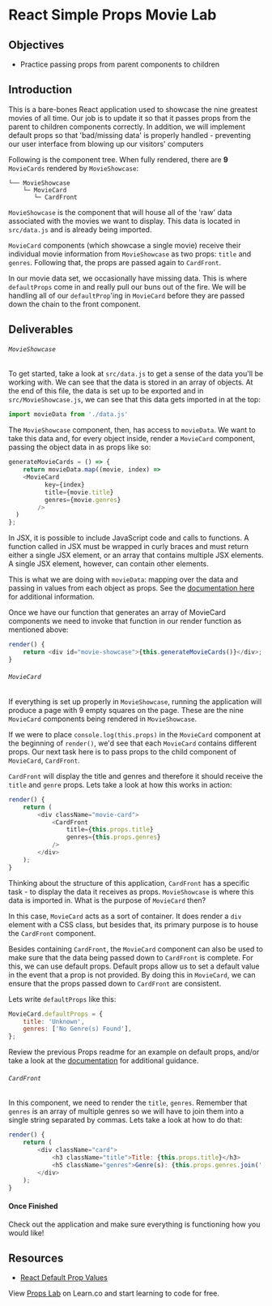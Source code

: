 # React Simple Props Movie Lab

## Objectives

- Practice passing props from parent components to children

## Introduction

This is a bare-bones React application used to showcase the nine greatest movies
of all time. Our job is to update it so that it passes props from the parent to
children components correctly. In addition, we will implement default props so
that 'bad/missing data' is properly handled - preventing our user interface from
blowing up our visitors' computers

Following is the component tree. When fully rendered, there are **9**
`MovieCards` rendered by `MovieShowcase`:

```text
└── MovieShowcase
    └─ MovieCard
       └─ CardFront
```

`MovieShowcase` is the component that will house all of the 'raw' data
associated with the movies we want to display. This data is located in
`src/data.js` and is already being imported.

`MovieCard` components (which showcase a single movie) receive their individual
movie information from `MovieShowcase` as two props: `title` and `genres`.
Following that, the props are passed again to `CardFront`.

In our movie data set, we occasionally have missing data. This is where
`defaultProps` come in and really pull our buns out of the fire. We will be
handling all of our `defaultProp`'ing in `MovieCard` before they are passed down
the chain to the front component.

## Deliverables

###### `MovieShowcase`

To get started, take a look at `src/data.js` to get a sense of the data you'll
be working with. We can see that the data is stored in an array of objects. At
the end of this file, the data is set up to be exported and in
`src/MovieShowcase.js`, we can see that this data gets imported in at the top:

```js
import movieData from './data.js'
```

The `MovieShowcase` component, then, has access to `movieData`. We want to take this
data and, for every object inside, render a `MovieCard` component, passing the object
data in as props like so:

```js
generateMovieCards = () => {
	return movieData.map((movie, index) =>
    <MovieCard
		  key={index}
		  title={movie.title}
		  genres={movie.genres}
		/>
  )
};
```

In JSX, it is possible to include JavaScript code and calls to functions. A function
called in JSX must be wrapped in curly braces and must return either a single JSX element,
or an array that contains multiple JSX elements. A single JSX element, however, can contain
other elements.

This is what we are doing with `movieData`: mapping over the data and passing in values from
each object as props. See the [documentation here][lists-and-keys] for additional information.

Once we have our function that generates an array of MovieCard components we need to
invoke that function in our render function as mentioned above:

```js
render() {
	return <div id="movie-showcase">{this.generateMovieCards()}</div>;
}
```

###### `MovieCard`

If everything is set up properly in `MovieShowcase`, running the application
will produce a page with 9 empty squares on the page. These are the nine
`MovieCard` components being rendered in `MovieShowcase`.

If we were to place `console.log(this.props)` in the `MovieCard` component at
the beginning of `render()`, we'd see that each `MovieCard` contains different
props. Our next task here is to pass props to the child component of `MovieCard`,
`CardFront`.

`CardFront` will display the title and genres and therefore it should receive the
`title` and `genre` props. Lets take a look at how this works in action:

```js
render() {
	return (
		<div className="movie-card">
			<CardFront
				title={this.props.title}
				genres={this.props.genres}
			/>
		</div>
	);
}
```

Thinking about the structure of this application, `CardFront` has a specific
task - to display the data it receives as props. `MovieShowcase` is where
this data is imported in. What is the purpose of `MovieCard` then?

In this case, `MovieCard` acts as a sort of container. It does render a `div`
element with a CSS class, but besides that, its primary purpose is to house
the `CardFront` component.

Besides containing `CardFront`, the `MovieCard` component can also be used to
make sure that the data being passed down to `CardFront` is complete. For this,
we can use default props. Default props allow us to set a default value in the
event that a prop is not provided. By doing this in `MovieCard`, we can ensure
that the props passed down to `CardFront` are consistent.

Lets write `defaultProps` like this:

```js
MovieCard.defaultProps = {
	title: 'Unknown',
	genres: ['No Genre(s) Found'],
};
```

Review the previous Props readme for an example on default props, and/or take a
look at the [documentation][default props] for additional guidance.

###### `CardFront`

In this component, we need to render the `title`, `genres`. Remember that `genres`
is an array of multiple genres so we will have to join them into a single string
separated by commas. Lets take a look at how to do that:

```js
render() {
	return (
		<div className="card">
			<h3 className="title">Title: {this.props.title}</h3>
			<h5 className="genres">Genre(s): {this.props.genres.join(', ')}</h5>
		</div>
	);
}
```

#### Once Finished

Check out the application and make sure everything is functioning how you would like!

## Resources

- [React Default Prop Values][default props]

[default props]: https://reactjs.org/docs/react-component.html#defaultprops
[lists-and-keys]: https://reactjs.org/docs/lists-and-keys.html

<p class='util--hide'>View <a href='https://learn.co/lessons/react-props-movie-lab'>Props Lab</a> on Learn.co and start learning to code for free.</p>
